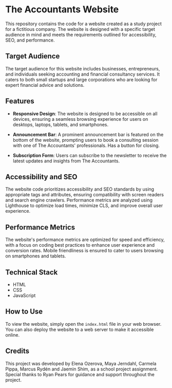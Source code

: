 # The Accountants Website

This repository contains the code for a website created as a study project for a fictitious company. The website is designed with a specific target audience in mind and meets the requirements outlined for accessibility, SEO, and performance.

## Target Audience

The target audience for this website includes businesses, entrepreneurs, and individuals seeking accounting and financial consultancy services. It caters to both small startups and large corporations who are looking for expert financial advice and solutions.

## Features

- **Responsive Design**: The website is designed to be accessible on all devices, ensuring a seamless browsing experience for users on desktops, laptops, tablets, and smartphones.

- **Announcement Bar**: A prominent announcement bar is featured on the bottom of the website, prompting users to book a consulting session with one of The Accountants' professionals. Has a button for closing.

- **Subscription Form**: Users can subscribe to the newsletter to receive the latest updates and insights from The Accountants.

## Accessibility and SEO

The website code prioritizes accessibility and SEO standards by using appropriate tags and attributes, ensuring compatibility with screen readers and search engine crawlers. Performance metrics are analyzed using Lighthouse to optimize load times, minimize CLS, and improve overall user experience.

## Performance Metrics

The website's performance metrics are optimized for speed and efficiency, with a focus on coding best practices to enhance user experience and conversion rates. Mobile friendliness is ensured to cater to users browsing on smartphones and tablets.

## Technical Stack

- HTML
- CSS
- JavaScript

## How to Use

To view the website, simply open the `index.html` file in your web browser. You can also deploy the website to a web server to make it accessible online.

## Credits

This project was developed by Elena Ozerova, Maya Jerndahl, Carmela Pippa, Marcus Rydén and Jaemin Shim, as a school project assignment.
Special thanks to Ryan Pears for guidance and support throughout the project.
